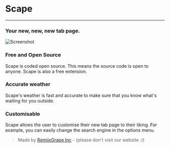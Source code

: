 # Scape
----
### Your new, new, new tab page.
![Screenshot](https://cdn.glitch.com/fbcc75ee-28e3-462b-9d78-8dd9e7264ccd%2FScreen%20Shot%202021-05-04%20at%208.11.41%20pm.png?v=1620123736902 "Scape")
### Free and Open Source
Scape is coded open source. This means the source code is open to anyone. Scape is also a free extension.
### Accurate weather
Scape's weather is fast and accurate to make sure that you know what's waiting for you outside.
### Customisable
Scape allows the user to customise their new tab page to their liking. For example, you can easily change the search engine in the options menu.

> Made by [RemiixGrape Inc](https://rmxgrp.glitch.me) - (please don't visit our website :/)
